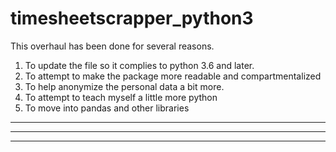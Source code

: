 # timesheetscrapper_python3

This overhaul has been done for several reasons.

1) To update the file so it complies to python 3.6 and later. 
2) To attempt to make the package more readable and compartmentalized
3) To help anonymize the personal data a bit more. 
4) To attempt to teach myself a little more python
5) To move into pandas and other libraries
__________________________________________________
__________________________________________________
__________________________________________________
